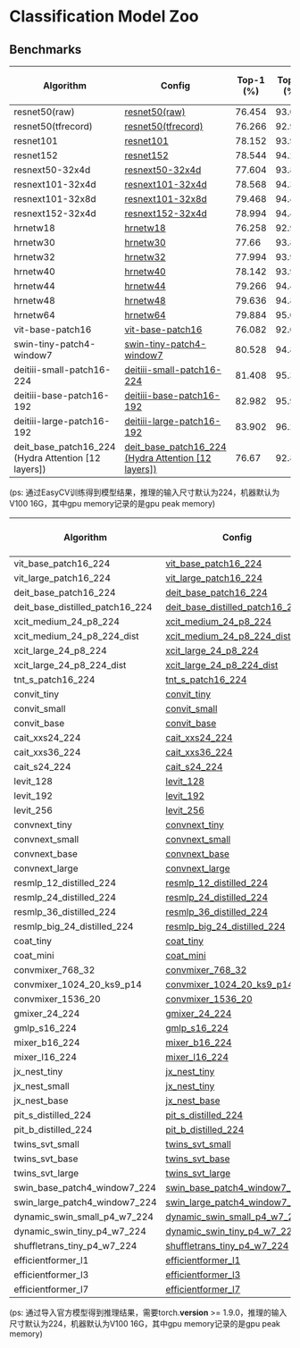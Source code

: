 # Classification Model Zoo

## Benchmarks

| Algorithm                               | Config                                           | Top-1 (%) | Top-5 (%) | gpu memory (MB) | inference time (ms/img) | Download                                                     |
|-----------------------------------------| ------------------------------------------------------------ | --------- | --------- |-----------------| --------- | ------------------------------------------------------------ |
| resnet50(raw)                           | [resnet50(raw)](https://github.com/alibaba/EasyCV/tree/master/configs/classification/imagenet/resnet/imagenet_resnet50_jpg.py) | 76.454    | 93.084    | 2412            | 8.59    | [model](http://pai-vision-data-hz.oss-cn-zhangjiakou.aliyuncs.com/EasyCV/modelzoo/classification/resnet/resnet50/epoch_100.pth) |
| resnet50(tfrecord)                      | [resnet50(tfrecord)](https://github.com/alibaba/EasyCV/tree/master/configs/classification/imagenet/resnet/imagenet_rn50_tfrecord.py) | 76.266    | 92.972    | 2412            | 8.59    | [model](http://pai-vision-data-hz.oss-cn-zhangjiakou.aliyuncs.com/EasyCV/modelzoo/classification/resnet/resnet50/epoch_100.pth) |
| resnet101                               | [resnet101](https://github.com/alibaba/EasyCV/tree/master/configs/classification/imagenet/resnet/imagenet_resnet101_jpg.py) | 78.152    | 93.922    | 2484            | 16.77    | [model](http://pai-vision-data-hz.oss-cn-zhangjiakou.aliyuncs.com/EasyCV/modelzoo/classification/resnet/resnet101/epoch_100.pth) |
| resnet152                               | [resnet152](https://github.com/alibaba/EasyCV/tree/master/configs/classification/imagenet/resnet/imagenet_resnet152_jpg.py) | 78.544    | 94.206    | 2544            | 24.69    | [model](http://pai-vision-data-hz.oss-cn-zhangjiakou.aliyuncs.com/EasyCV/modelzoo/classification/resnet/resnet152/epoch_100.pth) |
| resnext50-32x4d                         | [resnext50-32x4d](https://github.com/alibaba/EasyCV/tree/master/configs/classification/imagenet/resnext/imagenet_resnext50-32x4d_jpg.py) | 77.604    | 93.856    | 4718            | 12.88    | [model](http://pai-vision-data-hz.oss-cn-zhangjiakou.aliyuncs.com/EasyCV/modelzoo/classification/resnext/resnet50/epoch_100.pth) |
| resnext101-32x4d                        | [resnext101-32x4d](https://github.com/alibaba/EasyCV/tree/master/configs/classification/imagenet/resnext/imagenet_resnext101-32x4d_jpg.py) | 78.568    | 94.344    | 4792            | 26.84    | [model](http://pai-vision-data-hz.oss-cn-zhangjiakou.aliyuncs.com/EasyCV/modelzoo/classification/resnext/resnext50-32x4d/epoch_100.pth) |
| resnext101-32x8d                        | [resnext101-32x8d](https://github.com/alibaba/EasyCV/tree/master/configs/classification/imagenet/resnext/imagenet_resnext101-32x8d_jpg.py) | 79.468    | 94.434    | 9582            | 27.52    | [model](http://pai-vision-data-hz.oss-cn-zhangjiakou.aliyuncs.com/EasyCV/modelzoo/classification/resnext/resnext101-32x8d/epoch_100.pth) |
| resnext152-32x4d                        | [resnext152-32x4d](https://github.com/alibaba/EasyCV/tree/master/configs/classification/imagenet/resnext/imagenet_resnext152-32x4d_jpg.py) | 78.994    | 94.462    | 4852            | 41.08    | [model](http://pai-vision-data-hz.oss-cn-zhangjiakou.aliyuncs.com/EasyCV/modelzoo/classification/resnext/resnext152-32x4d/epoch_100.pth) |
| hrnetw18                                | [hrnetw18](https://github.com/alibaba/EasyCV/tree/master/configs/classification/imagenet/hrnet/imagenet_hrnetw18_jpg.py) | 76.258    | 92.976    | 4701            | 54.55    | [model](http://pai-vision-data-hz.oss-cn-zhangjiakou.aliyuncs.com/EasyCV/modelzoo/classification/hrnet/hrnetw18/epoch_100.pth) |
| hrnetw30                                | [hrnetw30](https://github.com/alibaba/EasyCV/tree/master/configs/classification/imagenet/hrnet/imagenet_hrnetw30_jpg.py) | 77.66    | 93.862    | 4766            | 54. 30   | [model](http://pai-vision-data-hz.oss-cn-zhangjiakou.aliyuncs.com/EasyCV/modelzoo/classification/hrnet/hrnetw30/epoch_100.pth) |
| hrnetw32                                | [hrnetw32](https://github.com/alibaba/EasyCV/tree/master/configs/classification/imagenet/hrnet/imagenet_hrnetw32_jpg.py) | 77.994    | 93.976    | 4780            | 53.48    | [model](http://pai-vision-data-hz.oss-cn-zhangjiakou.aliyuncs.com/EasyCV/modelzoo/classification/hrnet/hrnetw32/epoch_100.pth) |
| hrnetw40                                | [hrnetw40](https://github.com/alibaba/EasyCV/tree/master/configs/classification/imagenet/hrnet/imagenet_hrnetw40_jpg.py) | 78.142    | 93.956    | 4843            | 54.31    | [model](http://pai-vision-data-hz.oss-cn-zhangjiakou.aliyuncs.com/EasyCV/modelzoo/classification/hrnet/hrnetw40/epoch_100.pth) |
| hrnetw44                                | [hrnetw44](https://github.com/alibaba/EasyCV/tree/master/configs/classification/imagenet/hrnet/imagenet_hrnetw44_jpg.py) | 79.266    | 94.476    | 4884            | 54.83    | [model](http://pai-vision-data-hz.oss-cn-zhangjiakou.aliyuncs.com/EasyCV/modelzoo/classification/hrnet/hrnetw44/epoch_100.pth) |
| hrnetw48                                | [hrnetw48](https://github.com/alibaba/EasyCV/tree/master/configs/classification/imagenet/hrnet/imagenet_hrnetw48_jpg.py) | 79.636    | 94.802    | 4916            | 54.14    | [model](http://pai-vision-data-hz.oss-cn-zhangjiakou.aliyuncs.com/EasyCV/modelzoo/classification/hrnet/hrnetw48/epoch_100.pth) |
| hrnetw64                                | [hrnetw64](https://github.com/alibaba/EasyCV/tree/master/configs/classification/imagenet/hrnet/imagenet_hrnetw64_jpg.py) | 79.884    | 95.04    | 5120            | 54.74    | [model](http://pai-vision-data-hz.oss-cn-zhangjiakou.aliyuncs.com/EasyCV/modelzoo/classification/resnet/hrnetw64/epoch_100.pth) |
| vit-base-patch16                        | [vit-base-patch16](https://github.com/alibaba/EasyCV/tree/master/configs/classification/imagenet/vit/imagenet_vit_base_patch16_224_jpg.py) | 76.082    | 92.026    | 346             | 8.03    | [model](http://pai-vision-data-hz.oss-cn-zhangjiakou.aliyuncs.com/EasyCV/modelzoo/classification/vit/vit-base-patch16/epoch_300.pth) |
| swin-tiny-patch4-window7                | [swin-tiny-patch4-window7](https://github.com/alibaba/EasyCV/tree/master/configs/classification/imagenet/swint/imagenet_swin_tiny_patch4_window7_224_jpg.py) | 80.528    | 94.822    | 132             | 12.94    | [model](http://pai-vision-data-hz.oss-cn-zhangjiakou.aliyuncs.com/EasyCV/modelzoo/classification/swint/swin-tiny-patch4-window7/epoch_300.pth) |
| deitiii-small-patch16-224               | [deitiii-small-patch16-224](https://github.com/alibaba/EasyCV/tree/master/configs/classification/imagenet/vit/imagenet_deitiii_small_patch16_224_jpg.py) | 81.408    | 95.388    | 89              | 4.53    | [model](http://pai-vision-data-hz.oss-cn-zhangjiakou.aliyuncs.com/EasyCV/modelzoo/classification/deitiii/imagenet_deitiii_small_patch16_224/deitiii_small.pth) |
| deitiii-base-patch16-192                | [deitiii-base-patch16-192](https://github.com/alibaba/EasyCV/tree/master/configs/classification/imagenet/vit/imagenet_deitiii_base_patch16_192_jpg.py) | 82.982    | 95.95    | 337             | 4.63    | [model](http://pai-vision-data-hz.oss-cn-zhangjiakou.aliyuncs.com/EasyCV/modelzoo/classification/deitiii/imagenet_deitiii_base_patch16_192/deitiii_base.pth) |
| deitiii-large-patch16-192               | [deitiii-large-patch16-192](https://github.com/alibaba/EasyCV/tree/master/configs/classification/imagenet/vit/imagenet_deitiii_large_patch16_192_jpg.py) | 83.902    | 96.296    | 1170            | 10.17    | [model](http://pai-vision-data-hz.oss-cn-zhangjiakou.aliyuncs.com/EasyCV/modelzoo/classification/deitiii/imagenet_deitiii_large_patch16_192/deitiii_large.pth) |
| deit_base_patch16_224 (Hydra Attention [12 layers]) | [deit_base_patch16_224 (Hydra Attention [12 layers])](https://github.com/alibaba/EasyCV/tree/master/configs/classification/imagenet/vit/deit_base_hydraAtt_patch16_224.py) | 76.67    | 92.872    | 338             | 5.73    | [model](http://pai-vision-data-hz.oss-cn-zhangjiakou.aliyuncs.com/EasyCV/modelzoo/classification/hydra_attention/deit_base_patch16_224%20(Hydra%20Attention%20%5B12%20layers%5D).pth) |

(ps: 通过EasyCV训练得到模型结果，推理的输入尺寸默认为224，机器默认为V100 16G，其中gpu memory记录的是gpu peak memory)

| Algorithm | Config                                           | Top-1 (%) | Top-5 (%) | gpu memory (MB) | inference time (ms/img) | Download                                                     |
| --------- | ------------------------------------------------------------ | --------- | --------- | --------- | --------- | ------------------------------------------------------------ |
| vit_base_patch16_224 | [vit_base_patch16_224](https://github.com/alibaba/EasyCV/tree/master/configs/classification/imagenet/timm/vit/vit_base_patch16_224.py) | 78.096    | 94.324   | 346    | 8.03    | [model](http://pai-vision-data-hz.oss-cn-zhangjiakou.aliyuncs.com/EasyCV/modelzoo/classification/timm/vit/B_16-i21k-300ep-lr_0.001-aug_medium1-wd_0.1-do_0.0-sd_0.0--imagenet2012-steps_20k-lr_0.01-res_224.npz) |
| vit_large_patch16_224 | [vit_large_patch16_224](https://github.com/alibaba/EasyCV/tree/master/configs/classification/imagenet/timm/vit/vit_large_patch16_224.py) | 84.404    | 97.276   | 1171    | 16.30    | [model](https://pai-vision-data-hz.oss-cn-zhangjiakou.aliyuncs.com/EasyCV/modelzoo/classification/timm/vit/L_16-i21k-300ep-lr_0.001-aug_medium1-wd_0.1-do_0.1-sd_0.1--imagenet2012-steps_20k-lr_0.01-res_224.npz) |
| deit_base_patch16_224 | [deit_base_patch16_224](https://github.com/alibaba/EasyCV/tree/master/configs/classification/imagenet/timm/deit/deit_base_patch16_224.py) | 81.756    | 95.6   | 346    | 7.98    | [model](https://pai-vision-data-hz.oss-cn-zhangjiakou.aliyuncs.com/EasyCV/modelzoo/classification/timm/deit/deit_base_patch16_224-b5f2ef4d.pth) |
| deit_base_distilled_patch16_224 | [deit_base_distilled_patch16_224](https://github.com/alibaba/EasyCV/tree/master/configs/classification/imagenet/timm/deit/deit_base_distilled_patch16_224.py) | 83.232    | 96.476   | 349    | 8.07    | [model](https://pai-vision-data-hz.oss-cn-zhangjiakou.aliyuncs.com/EasyCV/modelzoo/classification/timm/deit/deit_base_distilled_patch16_224-df68dfff.pth) |
| xcit_medium_24_p8_224 | [xcit_medium_24_p8_224](https://github.com/alibaba/EasyCV/tree/master/configs/classification/imagenet/timm/xcit/xcit_medium_24_p8_224.py) | 83.348    | 96.21   | 884    | 31.77    | [model](https://pai-vision-data-hz.oss-cn-zhangjiakou.aliyuncs.com/EasyCV/modelzoo/classification/timm/xcit/xcit_medium_24_p8_224.pth) |
| xcit_medium_24_p8_224_dist | [xcit_medium_24_p8_224_dist](https://github.com/alibaba/EasyCV/tree/master/configs/classification/imagenet/timm/xcit/xcit_medium_24_p8_224_dist.py) | 84.876    | 97.164   | 884    | 32.08    | [model](http://pai-vision-data-hz.oss-cn-zhangjiakou.aliyuncs.com/EasyCV/modelzoo/classification/timm/xcit/xcit_medium_24_p8_224_dist.pth) |
| xcit_large_24_p8_224 | [xcit_large_24_p8_224](https://github.com/alibaba/EasyCV/tree/master/configs/classification/imagenet/timm/xcit/xcit_large_24_p8_224.py) | 83.986    | 96.47   | 1962    | 37.44    | [model](https://pai-vision-data-hz.oss-cn-zhangjiakou.aliyuncs.com/EasyCV/modelzoo/classification/timm/xcit/xcit_large_24_p8_224.pth) |
| xcit_large_24_p8_224_dist | [xcit_large_24_p8_224_dist](https://github.com/alibaba/EasyCV/tree/master/configs/classification/imagenet/timm/xcit/xcit_large_24_p8_224_dist.py) | 85.022    | 97.29   | 1962    | 37.44    | [model](https://pai-vision-data-hz.oss-cn-zhangjiakou.aliyuncs.com/EasyCV/modelzoo/classification/timm/xcit/xcit_large_24_p8_224_dist.pth) |
| tnt_s_patch16_224 | [tnt_s_patch16_224](https://github.com/alibaba/EasyCV/tree/master/configs/classification/imagenet/timm/tnt/tnt_s_patch16_224.py) | 76.934    | 93.388   | 100    | 18.92    | [model](https://pai-vision-data-hz.oss-cn-zhangjiakou.aliyuncs.com/EasyCV/modelzoo/classification/timm/tnt/tnt_s_patch16_224.pth.tar) |
| convit_tiny | [convit_tiny](https://github.com/alibaba/EasyCV/tree/master/configs/classification/imagenet/timm/convit/convit_tiny.py) | 72.954    | 91.68   | 31    | 10.79    | [model](https://pai-vision-data-hz.oss-cn-zhangjiakou.aliyuncs.com/EasyCV/modelzoo/classification/timm/convit/convit_tiny.pth) |
| convit_small | [convit_small](https://github.com/alibaba/EasyCV/tree/master/configs/classification/imagenet/timm/convit/convit_small.py) | 81.342   | 95.784   | 122    | 11.23    | [model](https://pai-vision-data-hz.oss-cn-zhangjiakou.aliyuncs.com/EasyCV/modelzoo/classification/timm/convit/convit_small.pth) |
| convit_base | [convit_base](https://github.com/alibaba/EasyCV/tree/master/configs/classification/imagenet/timm/convit/convit_base.py) | 82.27    | 95.916   | 358    | 11.26    | [model](https://pai-vision-data-hz.oss-cn-zhangjiakou.aliyuncs.com/EasyCV/modelzoo/classification/timm/convit/convit_base.pth) |
| cait_xxs24_224 | [cait_xxs24_224](https://github.com/alibaba/EasyCV/tree/master/configs/classification/imagenet/timm/cait/cait_xxs24_224.py) | 78.45   | 94.154   | 50    | 22.62    | [model](https://pai-vision-data-hz.oss-cn-zhangjiakou.aliyuncs.com/EasyCV/modelzoo/classification/timm/cait/XXS24_224.pth) |
| cait_xxs36_224 | [cait_xxs36_224](https://github.com/alibaba/EasyCV/tree/master/configs/classification/imagenet/timm/cait/cait_xxs36_224.py) | 79.788   | 94.87   | 71    | 33.25    | [model](https://pai-vision-data-hz.oss-cn-zhangjiakou.aliyuncs.com/EasyCV/modelzoo/classification/timm/cait/XXS36_224.pth) |
| cait_s24_224 | [cait_s24_224](https://github.com/alibaba/EasyCV/tree/master/configs/classification/imagenet/timm/cait/cait_s24_224.py) | 83.302   | 96.568   | 190    | 23.74    | [model](http://pai-vision-data-hz.oss-cn-zhangjiakou.aliyuncs.com/EasyCV/modelzoo/classification/timm/cait/cait_s24_224.pth) |
| levit_128 | [levit_128](https://github.com/alibaba/EasyCV/tree/master/configs/classification/imagenet/timm/levit/levit_128.py) | 78.468   | 93.874   | 76    | 15.33    | [model](https://pai-vision-data-hz.oss-cn-zhangjiakou.aliyuncs.com/EasyCV/modelzoo/classification/timm/levit/LeViT-128-b88c2750.pth) |
| levit_192 | [levit_192](https://github.com/alibaba/EasyCV/tree/master/configs/classification/imagenet/timm/levit/levit_192.py) | 79.72   | 94.664   | 128    | 15.17    | [model](https://pai-vision-data-hz.oss-cn-zhangjiakou.aliyuncs.com/EasyCV/modelzoo/classification/timm/levit/LeViT-192-92712e41.pth) |
| levit_256 | [levit_256](https://github.com/alibaba/EasyCV/tree/master/configs/classification/imagenet/timm/levit/levit_256.py) | 81.432   | 95.38   | 222    | 15.27    | [model](https://pai-vision-data-hz.oss-cn-zhangjiakou.aliyuncs.com/EasyCV/modelzoo/classification/timm/levit/LeViT-256-13b5763e.pth) |
| convnext_tiny | [convnext_tiny](https://github.com/alibaba/EasyCV/tree/master/configs/classification/imagenet/timm/convnext/convnext_tiny.py) | 81.878   | 95.836   | 128    | 7.17    | [model](https://pai-vision-data-hz.oss-cn-zhangjiakou.aliyuncs.com/EasyCV/modelzoo/classification/timm/convnext/convnext_tiny_1k_224_ema.pth) |
| convnext_small | [convnext_small](https://github.com/alibaba/EasyCV/tree/master/configs/classification/imagenet/timm/convnext/convnext_small.py) | 82.836   | 96.458   | 213    | 12.89    | [model](https://pai-vision-data-hz.oss-cn-zhangjiakou.aliyuncs.com/EasyCV/modelzoo/classification/timm/convnext/convnext_small_1k_224_ema.pth) |
| convnext_base | [convnext_base](https://github.com/alibaba/EasyCV/tree/master/configs/classification/imagenet/timm/convnext/convnext_base.py) | 83.73   | 96.692   | 364    | 13.04    | [model](https://pai-vision-data-hz.oss-cn-zhangjiakou.aliyuncs.com/EasyCV/modelzoo/classification/timm/convnext/convnext_base_1k_224_ema.pth) |
| convnext_large | [convnext_large](https://github.com/alibaba/EasyCV/tree/master/configs/classification/imagenet/timm/convnext/convnext_large.py) | 84.164   | 96.844   | 781    | 13.78    | [model](https://pai-vision-data-hz.oss-cn-zhangjiakou.aliyuncs.com/EasyCV/modelzoo/classification/timm/convnext/convnext_large_1k_224_ema.pth) |
| resmlp_12_distilled_224 | [resmlp_12_distilled_224](https://github.com/alibaba/EasyCV/tree/master/configs/classification/imagenet/timm/resmlp/resmlp_12_distilled_224.py) | 77.876   | 93.532   | 66    | 4.90    | [model](https://pai-vision-data-hz.oss-cn-zhangjiakou.aliyuncs.com/EasyCV/modelzoo/classification/timm/resmlp/resmlp_12_dist.pth) |
| resmlp_24_distilled_224 | [resmlp_24_distilled_224](https://github.com/alibaba/EasyCV/tree/master/configs/classification/imagenet/timm/resmlp/resmlp_24_distilled_224.py) | 80.548   | 95.204   | 124    | 9.07    | [model](https://pai-vision-data-hz.oss-cn-zhangjiakou.aliyuncs.com/EasyCV/modelzoo/classification/timm/resmlp/resmlp_24_dist.pth) |
| resmlp_36_distilled_224 | [resmlp_36_distilled_224](https://github.com/alibaba/EasyCV/tree/master/configs/classification/imagenet/timm/resmlp/resmlp_36_distilled_224.py) | 80.944   | 95.416   | 181    | 13.56    | [model](https://pai-vision-data-hz.oss-cn-zhangjiakou.aliyuncs.com/EasyCV/modelzoo/classification/timm/resmlp/resmlp_36_dist.pth) |
| resmlp_big_24_distilled_224 | [resmlp_big_24_distilled_224](https://github.com/alibaba/EasyCV/tree/master/configs/classification/imagenet/timm/resmlp/resmlp_big_24_distilled_224.py) | 83.45   | 96.65   | 534    | 20.48    | [model](https://pai-vision-data-hz.oss-cn-zhangjiakou.aliyuncs.com/EasyCV/modelzoo/classification/timm/resmlp/resmlpB_24_dist.pth) |
| coat_tiny | [coat_tiny](https://github.com/alibaba/EasyCV/tree/master/configs/classification/imagenet/timm/coat/coat_tiny.py) | 78.112   | 93.972   | 127    | 33.09    | [model](https://pai-vision-data-hz.oss-cn-zhangjiakou.aliyuncs.com/EasyCV/modelzoo/classification/timm/coat/coat_tiny-473c2a20.pth) |
| coat_mini | [coat_mini](https://github.com/alibaba/EasyCV/tree/master/configs/classification/imagenet/timm/coat/coat_mini.py) | 80.912   | 95.378   | 247    | 33.29    | [model](https://pai-vision-data-hz.oss-cn-zhangjiakou.aliyuncs.com/EasyCV/modelzoo/classification/timm/coat/coat_mini-2c6baf49.pth) |
| convmixer_768_32 | [convmixer_768_32](https://github.com/alibaba/EasyCV/tree/master/configs/classification/imagenet/timm/convmixer/convmixer_768_32.py) | 80.08   | 94.992   | 4995    | 10.23    | [model](https://pai-vision-data-hz.oss-cn-zhangjiakou.aliyuncs.com/EasyCV/modelzoo/classification/timm/convmixer/convmixer_768_32_ks7_p7_relu.pth.tar) |
| convmixer_1024_20_ks9_p14 | [convmixer_1024_20_ks9_p14](https://github.com/alibaba/EasyCV/tree/master/configs/classification/imagenet/timm/convmixer/convmixer_1024_20_ks9_p14.py) | 81.742   | 95.578   | 2407    | 6.29    | [model](https://pai-vision-data-hz.oss-cn-zhangjiakou.aliyuncs.com/EasyCV/modelzoo/classification/timm/convmixer/convmixer_1024_20_ks9_p14.pth.tar) |
| convmixer_1536_20 | [convmixer_1536_20](https://github.com/alibaba/EasyCV/tree/master/configs/classification/imagenet/timm/convmixer/convmixer_1536_20.py) | 81.432   | 95.38   | 547    | 14.66    | [model](https://pai-vision-data-hz.oss-cn-zhangjiakou.aliyuncs.com/EasyCV/modelzoo/classification/timm/convmixer/convmixer_1536_20_ks9_p7.pth.tar) |
| gmixer_24_224 | [gmixer_24_224](https://github.com/alibaba/EasyCV/tree/master/configs/classification/imagenet/timm/gmixer/gmixer_24_224.py) | 78.088   | 93.6   | 104    | 11.65    | [model](https://pai-vision-data-hz.oss-cn-zhangjiakou.aliyuncs.com/EasyCV/modelzoo/classification/timm/gmixer/gmixer_24_224_raa-7daf7ae6.pth) |
| gmlp_s16_224 | [gmlp_s16_224](https://github.com/alibaba/EasyCV/tree/master/configs/classification/imagenet/timm/gmlp/gmlp_s16_224.py) | 77.204   | 93.358   | 81    | 11.15    | [model](http://pai-vision-data-hz.oss-cn-zhangjiakou.aliyuncs.com/EasyCV/modelzoo/classification/timm/gmlp/gmlp_s16_224.pth) |
| mixer_b16_224 | [mixer_b16_224](https://github.com/alibaba/EasyCV/tree/master/configs/classification/imagenet/timm/mlp-mixer/mixer_b16_224.py) | 72.558   | 90.068   | 241    | 5.37    | [model](https://pai-vision-data-hz.oss-cn-zhangjiakou.aliyuncs.com/EasyCV/modelzoo/classification/timm/mlp-mixer/jx_mixer_b16_224-76587d61.pth) |
| mixer_l16_224 | [mixer_l16_224](https://github.com/alibaba/EasyCV/tree/master/configs/classification/imagenet/timm/mlp-mixer/mixer_l16_224.py) | 68.34   | 86.11   | 804    | 11.74    | [model](https://pai-vision-data-hz.oss-cn-zhangjiakou.aliyuncs.com/EasyCV/modelzoo/classification/timm/mlp-mixer/jx_mixer_l16_224-92f9adc4.pth) |
| jx_nest_tiny | [jx_nest_tiny](https://github.com/alibaba/EasyCV/tree/master/configs/classification/imagenet/timm/nest/jx_nest_tiny.py) | 81.278   | 95.618   | 90    | 9.05    | [model](https://pai-vision-data-hz.oss-cn-zhangjiakou.aliyuncs.com/EasyCV/modelzoo/classification/timm/nest/jx_nest_tiny-e3428fb9.pth) |
| jx_nest_small | [jx_nest_tiny](https://github.com/alibaba/EasyCV/tree/master/configs/classification/imagenet/timm/nest/jx_nest_small.py) | 83.144   | 96.3   | 174    | 16.92    | [model](https://pai-vision-data-hz.oss-cn-zhangjiakou.aliyuncs.com/EasyCV/modelzoo/classification/timm/nest/jx_nest_small-422eaded.pth) |
| jx_nest_base | [jx_nest_base](https://github.com/alibaba/EasyCV/tree/master/configs/classification/imagenet/timm/nest/jx_nest_base.py) | 83.474   | 96.442   | 300    | 16.88    | [model](https://pai-vision-data-hz.oss-cn-zhangjiakou.aliyuncs.com/EasyCV/modelzoo/classification/timm/nest/jx_nest_base-8bc41011.pth) |
| pit_s_distilled_224 | [pit_s_distilled_224](https://github.com/alibaba/EasyCV/tree/master/configs/classification/imagenet/timm/pit/pit_s_distilled_224.py) | 83.144   | 96.3   | 109    | 7.00    | [model](https://pai-vision-data-hz.oss-cn-zhangjiakou.aliyuncs.com/EasyCV/modelzoo/classification/timm/pit/pit_s_distill_819.pth) |
| pit_b_distilled_224 | [pit_b_distilled_224](https://github.com/alibaba/EasyCV/tree/master/configs/classification/imagenet/timm/pit/pit_b_distilled_224.py) | 83.474   | 96.442   | 330    | 7.66    | [model](https://pai-vision-data-hz.oss-cn-zhangjiakou.aliyuncs.com/EasyCV/modelzoo/classification/timm/pit/pit_b_distill_840.pth) |
| twins_svt_small | [twins_svt_small](https://github.com/alibaba/EasyCV/tree/master/configs/classification/imagenet/timm/twins/twins_svt_small.py) | 81.598   | 95.55   | 657    | 14.07    | [model](https://pai-vision-data-hz.oss-cn-zhangjiakou.aliyuncs.com/EasyCV/modelzoo/classification/timm/twins/twins_svt_small-42e5f78c.pth) |
| twins_svt_base | [twins_svt_base](https://github.com/alibaba/EasyCV/tree/master/configs/classification/imagenet/timm/twins/twins_svt_base.py) | 82.882   | 96.234   | 1447    | 18.99    | [model](https://pai-vision-data-hz.oss-cn-zhangjiakou.aliyuncs.com/EasyCV/modelzoo/classification/timm/twins/twins_svt_base-c2265010.pth) |
| twins_svt_large | [twins_svt_large](https://github.com/alibaba/EasyCV/tree/master/configs/classification/imagenet/timm/twins/twins_svt_large.py) | 83.428   | 96.506   | 2567    | 19.11    | [model](https://pai-vision-data-hz.oss-cn-zhangjiakou.aliyuncs.com/EasyCV/modelzoo/classification/timm/twins/twins_svt_large-90f6aaa9.pth) |
| swin_base_patch4_window7_224 | [swin_base_patch4_window7_224](https://github.com/alibaba/EasyCV/tree/master/configs/classification/imagenet/timm/swint/swin_base_patch4_window7_224.py) | 84.714   | 97.444   | 375    | 23.47    | [model](https://pai-vision-data-hz.oss-cn-zhangjiakou.aliyuncs.com/EasyCV/modelzoo/classification/timm/swint/swin_base_patch4_window7_224_22kto1k.pth) |
| swin_large_patch4_window7_224 | [swin_large_patch4_window7_224](https://github.com/alibaba/EasyCV/tree/master/configs/classification/imagenet/timm/swint/swin_large_patch4_window7_224.py) | 85.826   | 97.816   | 788    | 23.29    | [model](https://pai-vision-data-hz.oss-cn-zhangjiakou.aliyuncs.com/EasyCV/modelzoo/classification/timm/swint/swin_large_patch4_window7_224_22kto1k.pth) |
| dynamic_swin_small_p4_w7_224 | [dynamic_swin_small_p4_w7_224](https://github.com/alibaba/EasyCV/tree/master/configs/classification/imagenet/timm/swint/dynamic_small_base_p4_w7_224.py) | 82.896   | 96.234   | 220    | 28.55    | [model](https://pai-vision-data-hz.oss-cn-zhangjiakou.aliyuncs.com/EasyCV/modelzoo/classification/timm/swint/swin_small_patch4_window7_224_statedict.pth) |
| dynamic_swin_tiny_p4_w7_224 | [dynamic_swin_tiny_p4_w7_224](https://github.com/alibaba/EasyCV/tree/master/configs/classification/imagenet/timm/swint/dynamic_swin_tiny_p4_w7_224.py) | 80.912   | 95.41   | 136    | 14.58    | [model](https://pai-vision-data-hz.oss-cn-zhangjiakou.aliyuncs.com/EasyCV/modelzoo/classification/timm/swint/swin_tiny_patch4_window7_224_statedict.pth) |
| shuffletrans_tiny_p4_w7_224 | [shuffletrans_tiny_p4_w7_224](https://github.com/alibaba/EasyCV/tree/master/configs/classification/imagenet/timm/shuffle_transformer/shuffletrans_tiny_p4_w7_224.py) | 82.176   | 96.05   | 5311    | 13.90    | [model](https://pai-vision-data-hz.oss-cn-zhangjiakou.aliyuncs.com/EasyCV/modelzoo/classification/timm/shuffle_transformer/shuffle_tiny.pth) |
| efficientformer_l1 | [efficientformer_l1](https://github.com/alibaba/EasyCV/tree/master/configs/classification/imagenet/efficientformer/efficientformer_l1.py) | 80.102   | 94.934   | 1820    | 7.5    | [model](https://pai-vision-data-hz.oss-cn-zhangjiakou.aliyuncs.com/EasyCV/modelzoo/classification/efficientformer/efficientformer_l1_1000d.pth) |
| efficientformer_l3 | [efficientformer_l3](https://github.com/alibaba/EasyCV/tree/master/configs/classification/imagenet/efficientformer/efficientformer_l3.py) | 82.272   | 96.028   | 2436    | 13.07    | [model](https://pai-vision-data-hz.oss-cn-zhangjiakou.aliyuncs.com/EasyCV/modelzoo/classification/efficientformer/efficientformer_l3_300d.pth) |
| efficientformer_l7 | [efficientformer_l7](https://github.com/alibaba/EasyCV/tree/master/configs/classification/imagenet/efficientformer/efficientformer_l7.py) | 83.076   | 96.44   | 1622    | 18.96    | [model](https://pai-vision-data-hz.oss-cn-zhangjiakou.aliyuncs.com/EasyCV/modelzoo/classification/efficientformer/efficientformer_l7_300d.pth) |

(ps: 通过导入官方模型得到推理结果，需要torch.__version__ >= 1.9.0，推理的输入尺寸默认为224，机器默认为V100 16G，其中gpu memory记录的是gpu peak memory)
